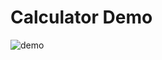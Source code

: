# Calculator Demo
![demo](https://cloud.githubusercontent.com/assets/25040953/24487671/3cb00a86-14df-11e7-8cf8-6952639325ec.gif)
